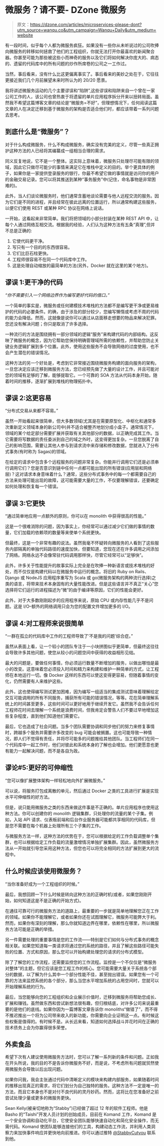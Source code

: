 # 微服务？请不要- DZone 微服务

> 原文：<https://dzone.com/articles/microservices-please-dont?utm_source=wanqu.co&utm_campaign=Wanqu+Daily&utm_medium=website>

有一段时间，似乎每个人都为微服务疯狂。如果没有一些你从未听说过的公司吹捧向微服务的转移如何拯救了他们的工程组织，你就无法打开你最喜欢的新闻聚合器。你甚至可能为那些被这些小而神奇的服务以及它们将如何解决你庞大的、病态的、遗留的代码库中的所有问题的炒作所席卷的公司之一工作过。

当然，事后看来，没有什么比这更偏离事实了。事后看来的美妙之处在于，它往往更接近我们几个月前展望未来时所认为的 20/20 愿景。

我将讲述微服务运动的几个主要谬误和“陷阱”,这些谬误和陷阱来自一个曾在一家公司工作的人，该公司也曾热衷于将遗留的单片应用程序拆分开来以扭转局面。虽然我不希望这篇博客文章的结论是“微服务=不好”，但理想情况下，任何阅读这篇文章的人在决定迁移到基于微服务的架构是否适合他们时，都应该带着一系列问题去思考。

## 到底什么是“微服务”？

对于什么构成微服务，什么不构成微服务，确实没有完美的定义，尽管一些真正拥护这种方法的人已经将其编纂成一组相当合理的需求。

同义反复地说，它不是一个整体。这实际上意味着，微服务只处理尽可能有限的领域，因此它只做尽可能少的事情来满足它在堆栈中定义的目的。举个更具体的例子，如果你是一家提供登录服务的银行，你最不希望它做的事情就是访问你的用户的金融交易记录。您可以将其推送到某种“事务服务”中(记住，命名事物是非常困难的)。

此外，当人们谈论微服务时，他们通常含蓄地谈论需要与他人远程交流的服务。因为它们是不同的进程，并且经常在彼此远离的位置运行，所以通常构建这些服务，以便它们使用 REST 或某种 RPC 协议在网络上说话。

一开始，这看起来非常简单。我们将把领域的小部分封装在某种 REST API 中，让每个人通过网络互相交流。根据我的经验，人们认为这种方法有五条“真理”,但并不总是正确的:

1.  它使代码更干净。
2.  写只有一个目的的东西很容易。
3.  它们比巨石柱更快。
4.  工程师很容易不在同一个代码库中工作。
5.  这是处理自动缩放的最简单的方法(另外，Docker 就在这里的某个地方)。

## 谬误 1:更干净的代码

*“你不需要引入一个网络边界作为编写更好代码的借口。”*

一个简单的事实是，微服务或任何建模技术堆栈的方法都不是编写更干净或更易维护的代码的必要条件。的确，由于涉及的部分较少，您编写懒惰或考虑不周的代码的能力会降低。然而，这就像是说你可以通过从店面移走想要的物品来解决犯罪。您还没有解决问题；你只是取消了许多选择。

一种流行的方法是围绕拥有一部分领域的逻辑“服务”来构建代码的内部结构。这反映了微服务的概念，因为它帮助您保持明确管理域所需的依赖性，并帮助您防止关键业务逻辑扩展到多个位置。此外，使用这些服务不会导致网络的过度使用，也不会产生潜在的错误情况。

这种方法的另一个好处是，考虑到它非常接近围绕微服务构建的面向服务的架构，一旦您决定应该迁移到微服务方法，您已经预先做了大量的设计工作，并且可能对您的领域有足够的了解，能够提取它。一个可靠的 SOA 方法从代码本身开始，随着时间的推移，逐渐扩展到堆栈的物理拓扑中。

## 谬误 2:这更容易

“分布式交易从来都不容易。”

虽然一开始看起来很简单，但大多数领域(尤其是在需要原型化、中枢化和通常多次重新定义领域本身的新公司中)并不适合被整齐地划分成小盒子。通常情况下，领域的某个给定部分需要扩展并获取有关其他部分的数据，以正确完成其工作。当它需要将写数据的责任委派到自己的域之外时，这变得更加复杂。一旦您脱离了自己的影响范围，需要让其他人参与到请求流中来存储和修改数据，您就进入了分布式事务(有时称为 Sagas)的领域。

在给定的请求中包含多个远程服务的问题非常复杂。你能并行调用它们还是必须串行调用它们？您是否意识到链中任何一点都可能出现的所有错误(应用层和网络层)？这对请求本身意味着什么？通常，这些分布式事务中的每一个都需要自己的方法来处理可能出现的故障，这可能需要大量的工作，不仅要理解错误，还要确定如何处理和恢复每一个错误。

## 谬误 3:它更快

“通过简单地应用一点额外的原则，你可以在 monolith 中获得很高的性能。”

这是一个很难消除的问题，因为事实上，你经常可以通过减少它们做的事情的数量，它们加载的依赖项的数量等来使单个系统更快。

但最终，这是一个非常有趣的说法。虽然我毫不怀疑转向微服务的人看到了这些服务内部隔离的单独代码路径的速度加快，但要知道，您现在还在许多调用之间添加了网络。网络永远不会像常驻代码调用那样快，尽管它经常可以“足够快”。

此外，许多关于性能提升的故事实际上完全是在吹捧一种新语言或技术堆栈的好处，而不仅仅是构建代码以在微服务中运行的概念。将旧的 Ruby on Rails、Django 或 NodeJS 应用程序重写为 Scala 或 go(微服务架构的两种流行选择)之类的语言，将带来技术本身固有的大量性能改进。但是这些语言并不真正“关心”您选择将它们运行的进程描述为“微”的由于编译等原因，它们的性能会更好。

此外，对于大多数刚刚起步的应用程序来说，原始 CPU 或内存性能几乎不是问题。这是 I/O–额外的网络调用只会为您的配置文件增加更多的 I/O。

## 谬误 4:对工程师来说很简单

“一群在孤立的代码库中工作的工程师导致了‘不是我的问题’综合症。”

虽然从表面上看，让一个较小的团队专注于一小块拼图似乎更简单，但最终这往往会导致许多其他问题，使您从较小的问题空间中获得的收益相形见绌。

最大的问题是，要做任何事情，你必须运行数量不断增加的服务，以做出哪怕是最小的改变。这意味着您必须投入时间和精力来构建和维护一种简单的方式，让工程师在本地运行一切。像 Docker 这样的东西可以使这变得更容易，但随着事情的变化，仍然需要有人来维护这些。

此外，这也使得编写测试更加困难，因为编写一组适当的集成测试意味着理解给定交互可能调用的所有不同服务，捕获所有可能的错误情况，等等。花在简单理解系统上的时间甚至更多，这些时间可以更好地用于继续开发它。虽然我不会告诉任何工程师花时间去理解一个系统是浪费时间，但我肯定会警告人们不要过早地增加这些复杂程度，直到他们知道他们需要它。

最后，它也造成了社会问题。当多个团队需要协调和同步他们的努力来修复事情时，跨越多个服务并需要许多改变的 bug 可能会被搁置。这也可能导致一种情况，即人们不觉得有责任，并将尽可能多的问题推给其他团队。当工程师们在同一个代码库中一起工作时，他们对彼此和系统本身的了解也会增加。他们更愿意也更有能力一起解决问题，而不是各自为政。

## 谬论#5:更好的可伸缩性

“您可以像扩展整体架构一样轻松地向外扩展微服务。”

可以说，将服务打包成离散的单元，然后通过 Docker 之类的工具进行扩展是实现水平可伸缩性的好方法。

但是，说只能用微服务之类的东西来做这件事是不正确的。单片应用程序也使用这种方法。你可以创建你的 monolith 逻辑集群，只处理你的流量的某个子集。例如，入站 API 请求、仪表板前端和后台作业服务器可能都共享相同的代码库，但是您不需要在每个机器上处理所有三个子集的工作。

与微服务方法一样，这种方法的优势在于，您可以根据给定的工作负载调整单个集群，也可以根据给定工作负载的流量激增情况单独扩展集群。因此，虽然微服务方法从一开始就引导您采用这种方法，但您也可以将完全相同的方法扩展到更大的流程中。

## 什么时候应该使用微服务？

“当你准备好成为一个工程组织的时候。”

最后，我想回顾一下什么时候是转向这种方法的正确时机(或者，如果您刚刚开始，如何知道这是不是正确的开始方式)。

在通往可靠可行的微服务方法的道路上，最重要的一步就是简单地理解您正在工作的领域。如果你不能理解它，或者如果你还在试图理解它，微服务可能弊大于利。然而，如果你有深刻的理解，那么你就知道边界在哪里，依赖性在哪里，所以微服务方法可能是正确的举措。

另一件需要处理的重要事情是您的工作流——特别是它们如何与分布式事务的概念相关联。如果您知道每一类请求将通过您的系统的路径，并且了解这些路径可能失败的位置、方式和原因，那么您可以开始构建处理您的请求的分布式模型。

除了了解您的工作流程，还需要监控您的工作流程。监控是一个不仅仅是“微服务对整体”的主题，但它应该是您工程工作的核心。您可能需要大量关于系统各个部分的数据，以了解为什么其中一个部分性能不佳，甚至抛出错误。如果您有一个可靠的方法来监控系统的各个部分，那么当您水平增加系统的占用空间时，您就可以开始理解系统的行为。

最后，当您能够向您的工程组织和企业展示价值时，迁移到微服务将帮助您成长、扩展和赚钱。虽然做东西和尝试新想法很有趣，但归根结底，对许多公司来说最重要的是他们的底线。如果你因为一篇博客文章告诉你 monoliths“做错了”，而不得不推迟推出一个将为公司带来收入的新功能，你需要向企业证明这一点。有时候这些权衡是值得的。有时候不是。从长远来看，知道如何选择战斗并花时间在正确的技术债务上会为你赢得很多荣誉。

## 外卖食品

希望下次有人建议使用微服务方法时，您可以了解一系列新的条件和问题。正如我在开头所说，我的目的不是告诉你微服务不好，而是说，不考虑所有问题就贸然使用微服务会导致以后出现问题。

如果你问我，我会主张通过代码中清晰定义的模块来构建内部服务，如果随着时间的推移出现真正的需求，将它们划分为自己独特的服务。这种方法不一定是唯一的方法，而且它本身也不是对付不良代码的灵丹妙药。然而，这将比在您准备好之前尝试处理少量或更多的微服务更快。

Sean Kelly(被亲切地称为“Stabby”)已经做了超过 12 年的软件工程师。他是 Basho 的“Taishi”开发人员计划的创始成员，目前在 Komand 工作，Komand 是一个安全协调和自动化平台，它使安全团队能够快速自动化和简化安全操作，而无需代码。Komand 使团队能够连接他们的工具，构建动态工作流，并利用人类洞察力来加快事件响应并更快地向前推进。你可以通过推特 [@StabbyCutyou](https://twitter.com/StabbyCutyou) 联系到他。